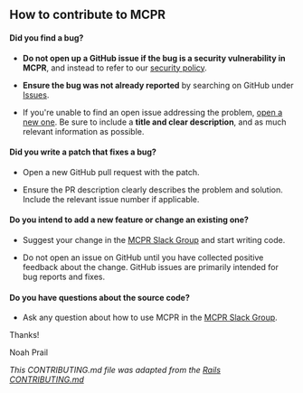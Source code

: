 ## How to contribute to MCPR

#### **Did you find a bug?**

* **Do not open up a GitHub issue if the bug is a security vulnerability
  in MCPR**, and instead to refer to our [security policy](SECURITY.md).

* **Ensure the bug was not already reported** by searching on GitHub under [Issues](https://github.com/mcpr/mcpr/issues).

* If you're unable to find an open issue addressing the problem, [open a new one](https://github.com/mcpr/mcpr/issues/new). Be sure to include a **title and clear description**, and as much relevant information as possible.

#### **Did you write a patch that fixes a bug?**

* Open a new GitHub pull request with the patch.

* Ensure the PR description clearly describes the problem and solution. Include the relevant issue number if applicable.

#### **Do you intend to add a new feature or change an existing one?**

* Suggest your change in the [MCPR Slack Group](https://slack.mcpr.io) and start writing code.

* Do not open an issue on GitHub until you have collected positive feedback about the change. GitHub issues are primarily intended for bug reports and fixes.

#### **Do you have questions about the source code?**

* Ask any question about how to use MCPR in the [MCPR Slack Group](https://slack.mcpr.io).

Thanks!

Noah Prail

_This CONTRIBUTING.md file was adapted from the [Rails CONTRIBUTING.md](https://github.com/rails/rails/blob/master/CONTRIBUTING.md)_
